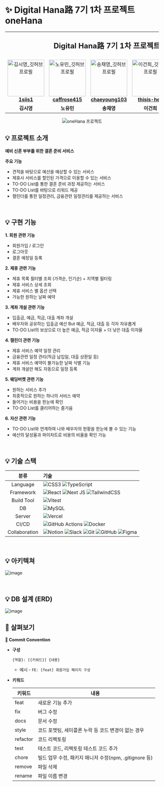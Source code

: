# ✨ Digital Hana路 7기 1차 프로젝트 oneHana
<table align="center">
  <tr align="center">
    <td colspan="6">
      <p style="font-size: x-large; font-weight: bold;">
        Digital Hana路 7기 1차 프로젝트 T3 oneHana
      </p>
    </td>
  </tr>

  <!-- 프로필 + GitHub ID -->
  <tr align="center">
    <td>
      <a href="https://github.com/1siis1">
        <img src="https://avatars.githubusercontent.com/u/162891928?v=4" width="120" alt="김시영_깃허브프로필" />
        <br /><b>1siis1</b>
      </a>
    </td>
    <td>
      <a href="https://github.com/caffrose415">
        <img src="https://avatars.githubusercontent.com/u/131631894?v=4" width="120" alt="노유민_깃허브프로필" />
        <br /><b>caffrose415</b>
      </a>
    </td>
    <td>
      <a href="https://github.com/chaeyoung103">
        <img src="https://avatars.githubusercontent.com/u/77428876?v=4" width="120" alt="송채영_깃허브프로필" />
        <br /><b>chaeyoung103</b>
      </a>
    </td>
    <td>
      <a href="https://github.com/thisis-hee">
        <img src="https://avatars.githubusercontent.com/u/143998370?v=4" width="120" alt="이건희_깃허브프로필" />
        <br /><b>thisis-hee</b>
      </a>
    </td>
    <td>
      <a href="https://github.com/lavendmin">
        <img src="https://avatars.githubusercontent.com/u/148388431?v=4" width="120" alt="임소민_깃허브프로필" />
        <br /><b>lavendmin</b>
      </a>
    </td>
    <td>
      <a href="https://github.com/Kunbam7">
        <img src="https://avatars.githubusercontent.com/u/204839863?v=4" width="120" alt="허건_깃허브프로필" />
        <br /><b>Kunbam7</b>
      </a>
    </td>
  </tr>

  <!-- 실제 이름 -->
  <tr align="center">
    <td><b>김시영</b></td>
    <td><b>노유민</b></td>
    <td><b>송채영</b></td>
    <td><b>이건희</b></td>
    <td><b>임소민</b></td>
    <td><b>허건</b></td>
  </tr>
</table>

<p align="center">
  <img
    src="https://github.com/user-attachments/assets/cc87fb84-c98d-4ece-afbb-b68ffc9950f3?raw=true"
    alt="oneHana 프로젝트"
  />
</p>

## 💡 **프로젝트 소개**
**예비 신혼 부부를 위한 결혼 준비 서비스** <br>

**주요 기능**
- 견적을 바탕으로 예산을 예상할 수 있는 서비스
- 제휴사 서비스를 할인된 가격으로 이용할 수 있는 서비스
- TO-DO List를 통한 결혼 준비 과정 제공하는 서비스
- TO-DO List를 바탕으로 리워드 제공
- 캘린더를 통한 일정관리, 금융관련 일정관리를 제공하는 서비스

<br>

## 💡 구현 기능

**1. 회원 관련 기능**
- 회원가입 / 로그인
- 로그아웃
- 결혼 예정일 등록

**2. 제휴 관련 기능**
   - 제휴 목록 필터별 조회 (가격순, 인기순) + 지역별 필터링
   - 제휴 서비스 상세 조회
   - 제휴 서비스 별 옵션 선택
   - 가능한 원하는 날짜 예약

**3. 계좌 개설 관련 기능**
   - 입출금, 예금, 적금, 대출 계좌 개설
   - 배우자와 공유하는 입출금 예산 But 예금, 적금, 대출 등 각자 자유롭게
   - TO-DO List의 보상으로 더 높은 예금, 적금 이자율 + 더 낮은 대출 이자율

**4. 캘린더 관련 기능**
   - 제휴 서비스 예약 일정 관리
   - 금융관련 일정 관리(적금 납입일, 대출 상환일 등)
   - 제휴 서비스 예약이 불가능한 날짜 식별 기능
   - 계좌 개설만 해도 자동으로 일정 등록

**5. 웨딩버켓 관련 기능**
   - 원하는 서비스 추가
   - 최종적으로 원하는 하나의 서비스 예약
   - 들어가는 비용을 한눈에 확인
   - TO-DO List를 클리어하는 즐거움

**6. 자산 관련 기능**
   - TO-DO List와 연계하여 나와 배우자의 현황을 한눈에 볼 수 있는 기능
   - 예산의 달성율과 파이차트로 비용의 비율을 확인 가능

<br>


## 💡 기술 스택
|분류|기술|
| :-: |:- |
|Language| ![CSS3](https://img.shields.io/badge/css3-%231572B6.svg?style=for-the-badge&logo=css3&logoColor=white) ![TypeScript](https://img.shields.io/badge/typescript-%23007ACC.svg?style=for-the-badge&logo=typescript&logoColor=white)  |
|Framework| ![React](https://img.shields.io/badge/react-%2320232a.svg?style=for-the-badge&logo=react&logoColor=%2361DAFB) ![Next JS](https://img.shields.io/badge/Next-black?style=for-the-badge&logo=next.js&logoColor=white) ![TailwindCSS](https://img.shields.io/badge/tailwindcss-%2338B2AC.svg?style=for-the-badge&logo=tailwind-css&logoColor=white)  |
|Build Tool| ![Vitest](https://img.shields.io/badge/-Vitest-252529?style=for-the-badge&logo=vitest&logoColor=FCC72B) |
|DB| ![MySQL](https://img.shields.io/badge/mysql-4479A1.svg?style=for-the-badge&logo=mysql&logoColor=white) |
|Server| ![Vercel](https://img.shields.io/badge/vercel-%23000000.svg?style=for-the-badge&logo=vercel&logoColor=white) |
|CI/CD| ![GitHub Actions](https://img.shields.io/badge/github%20actions-%232671E5.svg?style=for-the-badge&logo=githubactions&logoColor=white) ![Docker](https://img.shields.io/badge/docker-%230db7ed.svg?style=for-the-badge&logo=docker&logoColor=white) |
|Collaboration| ![Notion](https://img.shields.io/badge/Notion-%23000000.svg?style=for-the-badge&logo=notion&logoColor=white) ![Slack](https://img.shields.io/badge/Slack-4A154B?style=for-the-badge&logo=slack&logoColor=white) ![Git](https://img.shields.io/badge/git-%23F05033.svg?style=for-the-badge&logo=git&logoColor=white) ![GitHub](https://img.shields.io/badge/github-%23121011.svg?style=for-the-badge&logo=github&logoColor=white) ![Figma](https://img.shields.io/badge/figma-%23F24E1E.svg?style=for-the-badge&logo=figma&logoColor=white) |

<br>


## 💡 **아키텍쳐**
![image](https://github.com/user-attachments/assets/5c8bfd83-5278-4db1-be48-c43b677456c7)

<br>

## 💡 **DB 설계 (ERD)**
![image](https://github.com/user-attachments/assets/1c0545d1-3521-48c5-a326-8d254e32d2c5)

## 🔎 살펴보기
<summary><b>🎯 Commit Convention</b></summary>

- <b>구성</b>
    ```
    {역할}: [{키워드}] {내용}
    ```
    - 예시 - <code>FE: [feat] 회원가입 페이지 구성</code>
- <b>키워드</b>

    |키워드|내용|
    |---|---|
    |feat|새로운 기능 추가|
    |fix|버그 수정|
    |docs|문서 수정|
    |style|코드 포맷팅, 세미콜론 누락 등 코드 변경이 없는 경우
    |refactor|코드 리펙토링|
    |test|테스트 코드, 리펙토링 테스트 코드 추가|
    |chore|빌드 업무 수정, 패키지 매니저 수정(npm, .gitignore 등)
    |remove|파일 삭제|
    |rename|파일 이름 변경|
